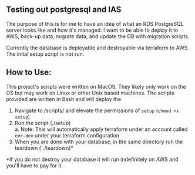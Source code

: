 ## Testing out postgresql and IAS ##
The purpose of this is for me to have an idea of what an RDS PostgreSQL server looks like and how it's managed. I want to be able to deploy it to AWS, back-up data, migrate data, and update the DB with migration scripts. 

Currently the database is deployable and destroyable via terraform to AWS. The inital setup script is not run. 

## How to Use:
This project's scripts were written on MacOS. They likely only work on the OS but may work on Linux or other Unix based machines. 
The scripts provided are written in Bash and will deploy the 

1. Navigate to /scripts/ and elevate the permissions of `setup` (`chmod +x setup`)  
2. Run the script (./setup)  
  a. Note: This will automatically apply terraform under an account called `emr-dev` under your terraform configuration
3. When you are done with your database, in the same directory run the teardown (`./teardown)*

*If you do not destroy your database it will run indefinitely on AWS and you'll have to pay for it. 
